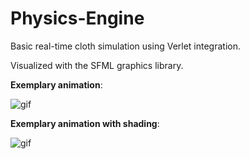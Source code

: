 # Physics-Engine

Basic real-time cloth simulation using Verlet integration. 

Visualized with the SFML graphics library.

**Exemplary animation**:

![gif](demo.gif)

**Exemplary animation with shading**:

![gif](cloth-sim.gif)

